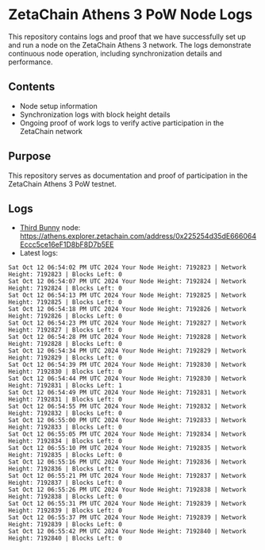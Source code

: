 # ZetaChain Athens 3 PoW Node Logs
This repository contains logs and proof that we have successfully set up and run a node on the ZetaChain Athens 3 network. The logs demonstrate continuous node operation, including synchronization details and performance.

## Contents
- Node setup information
- Synchronization logs with block height details
- Ongoing proof of work logs to verify active participation in the ZetaChain network

## Purpose
This repository serves as documentation and proof of participation in the ZetaChain Athens 3 PoW testnet.

## Logs

- [Third Bunny](https://thirdbunny.xyz/) node: https://athens.explorer.zetachain.com/address/0x225254d35dE666064Eccc5ce16eF1D8bF8D7b5EE
- Latest logs:
```
Sat Oct 12 06:54:02 PM UTC 2024 Your Node Height: 7192823 | Network Height: 7192823 | Blocks Left: 0
Sat Oct 12 06:54:07 PM UTC 2024 Your Node Height: 7192824 | Network Height: 7192824 | Blocks Left: 0
Sat Oct 12 06:54:13 PM UTC 2024 Your Node Height: 7192825 | Network Height: 7192825 | Blocks Left: 0
Sat Oct 12 06:54:18 PM UTC 2024 Your Node Height: 7192826 | Network Height: 7192826 | Blocks Left: 0
Sat Oct 12 06:54:23 PM UTC 2024 Your Node Height: 7192827 | Network Height: 7192827 | Blocks Left: 0
Sat Oct 12 06:54:28 PM UTC 2024 Your Node Height: 7192828 | Network Height: 7192828 | Blocks Left: 0
Sat Oct 12 06:54:34 PM UTC 2024 Your Node Height: 7192829 | Network Height: 7192829 | Blocks Left: 0
Sat Oct 12 06:54:39 PM UTC 2024 Your Node Height: 7192830 | Network Height: 7192830 | Blocks Left: 0
Sat Oct 12 06:54:44 PM UTC 2024 Your Node Height: 7192830 | Network Height: 7192831 | Blocks Left: 1
Sat Oct 12 06:54:49 PM UTC 2024 Your Node Height: 7192831 | Network Height: 7192831 | Blocks Left: 0
Sat Oct 12 06:54:55 PM UTC 2024 Your Node Height: 7192832 | Network Height: 7192832 | Blocks Left: 0
Sat Oct 12 06:55:00 PM UTC 2024 Your Node Height: 7192833 | Network Height: 7192833 | Blocks Left: 0
Sat Oct 12 06:55:05 PM UTC 2024 Your Node Height: 7192834 | Network Height: 7192834 | Blocks Left: 0
Sat Oct 12 06:55:10 PM UTC 2024 Your Node Height: 7192835 | Network Height: 7192835 | Blocks Left: 0
Sat Oct 12 06:55:16 PM UTC 2024 Your Node Height: 7192836 | Network Height: 7192836 | Blocks Left: 0
Sat Oct 12 06:55:21 PM UTC 2024 Your Node Height: 7192837 | Network Height: 7192837 | Blocks Left: 0
Sat Oct 12 06:55:26 PM UTC 2024 Your Node Height: 7192838 | Network Height: 7192838 | Blocks Left: 0
Sat Oct 12 06:55:31 PM UTC 2024 Your Node Height: 7192839 | Network Height: 7192839 | Blocks Left: 0
Sat Oct 12 06:55:37 PM UTC 2024 Your Node Height: 7192839 | Network Height: 7192839 | Blocks Left: 0
Sat Oct 12 06:55:42 PM UTC 2024 Your Node Height: 7192840 | Network Height: 7192840 | Blocks Left: 0
```
